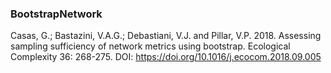 ### BootstrapNetwork

Casas⁠⁠⁠⁠⁠, G.; Bastazini,⁠ V.A.G.;⁠ Debastiani, V.J. and⁠ Pillar, V.P. 2018. Assessing sampling sufficiency of network metrics using bootstrap. Ecological Complexity 36: 268-275. DOI: https://doi.org/10.1016/j.ecocom.2018.09.005
